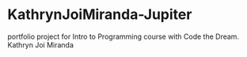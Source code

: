 # KathrynJoiMiranda-Jupiter
portfolio project for Intro to Programming course with Code the Dream.
Kathryn Joi Miranda
